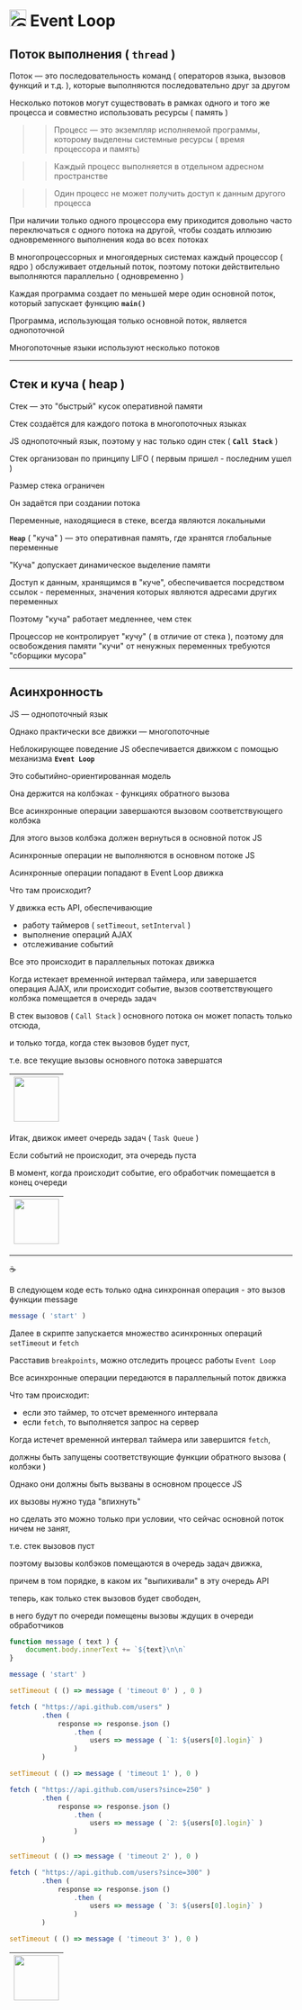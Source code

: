 # <img src="https://avatars2.githubusercontent.com/u/19735284?s=40&v=4" width="30" title="Ⓒ Irina Fylyppova ( garevna ) 2019"/> Event Loop


## Поток выполнения ( `thread` )

Поток — это последовательность команд ( операторов языка, вызовов функций и т.д. ), которые выполняются последовательно друг за другом

Несколько потоков могут существовать в рамках одного и того же процесса и совместно использовать ресурсы ( память )

>> Процесс — это экземпляр исполняемой программы, которому выделены системные ресурсы ( время процессора и память)

>> Каждый процесс выполняется в отдельном адресном пространстве

>> Один процесс не может получить доступ к данным другого процесса

При наличии только одного процессора ему приходится довольно часто переключаться с одного потока на другой, чтобы создать иллюзию одновременного выполнения кода во всех потоках

В многопроцессорных и многоядерных системах каждый процессор ( ядро ) обслуживает отдельный поток, поэтому потоки действительно выполняются параллельно ( одновременно )

Каждая программа создает по меньшей мере один основной поток, который запускает функцию **`main()`**

Программа, использующая только основной поток, является однопоточной

Многопоточные языки используют несколько потоков

_____________________________________________________________________

## Стек и куча ( heap )

Стек — это "быстрый" кусок оперативной памяти

Стек создаётся для каждого потока в многопоточных языках

JS однопоточный язык, поэтому у нас только один стек ( **`Call Stack`** )

Стек организован по принципу LIFO ( первым пришел - последним ушел )

Размер стека ограничен

Он задаётся при создании потока

Переменные, находящиеся в стеке, всегда являются локальными

**`Heap`** ( "куча" ) — это оперативная память, где хранятся глобальные переменные

"Куча" допускает динамическое выделение памяти

Доступ к данным, хранящимся в "куче", обеспечивается посредством ссылок - переменных, значения которых являются адресами других переменных

Поэтому "куча" работает медленнее, чем стек

Процессор не контролирует "кучу" ( в отличие от стека ), поэтому для освобождения памяти "кучи" от ненужных переменных требуются  "сборщики мусора"

________________________________________________________________________

## Асинхронность

JS — однопоточный язык

Однако практически все движки — многопоточные

Неблокирующее поведение JS обеспечивается движком с помощью механизма **`Event Loop`**

Это событийно-ориентированная модель

Она держится на колбэках - функциях обратного вызова

Все асинхронные операции завершаются вызовом соответствующего колбэка

Для этого вызов колбэка должен вернуться в основной поток JS

Асинхронные операции не выполняются в основном потоке JS

Асинхронные операции попадают в Event Loop движка

Что там происходит?

У движка есть API, обеспечивающие

* работу таймеров ( `setTimeout`, `setInterval` )
* выполнение операций AJAX
* отслеживание событий

Все это происходит в параллельных потоках движка

Когда истекает временной интервал таймера, или завершается операция AJAX, или происходит событие, вызов соответствующего колбэка помещается в очередь задач

В стек вызовов ( `Call Stack` ) основного потока он может попасть только отсюда,

и только тогда, когда стек вызовов будет пуст,

т.е. все текущие вызовы основного потока завершатся

| [<img src="https://github.com/garevna/js-course/blob/master/pictures/logo_small_2x-vfl4_cFqn%5B1%5D.png?raw=true" width="80"/>](https://youtu.be/w8hIMAszebU) |
|-|

Итак, движок имеет очередь задач ( `Task Queue` )

Если событий не происходит, эта очередь пуста

В момент, когда происходит событие, его обработчик помещается в конец очереди

| [<img src="https://github.com/garevna/js-course/blob/master/pictures/logo_small_2x-vfl4_cFqn%5B1%5D.png?raw=true" width="80"/>](https://www.youtube.com/embed/P77ukSzbgS8) |
|-|

***

:coffee:

В следующем коде есть только одна синхронная операция - это вызов функции message

```javascript
message ( 'start' )
```

Далее в скрипте запускается множество асинхронных операций `setTimeout` и `fetch`

Расставив `breakpoints`, можно отследить процесс работы `Event Loop`

Все асинхронные операции передаются в параллельный поток движка

Что там происходит:

* если это таймер, то отсчет временного интервала
* если `fetch`, то выполняется запрос на сервер

Когда истечет временной интервал таймера или завершится `fetch`,

должны быть запущены соответствующие функции обратного вызова ( колбэки )

Однако они должны быть вызваны в основном процессе JS

их вызовы нужно туда "впихнуть"

но сделать это можно только при условии, что сейчас основной поток ничем не занят,

т.е. стек вызовов пуст

поэтому вызовы колбэков помещаются в очередь задач движка,

причем в том порядке, в каком их "выпихивали" в эту очередь API

теперь, как только стек вызовов будет свободен,

в него будут по очереди помещены вызовы ждущих в очереди обработчиков

```javascript
function message ( text ) {
    document.body.innerText += `${text}\n\n`
}

message ( 'start' )

setTimeout ( () => message ( 'timeout 0' ) , 0 )

fetch ( "https://api.github.com/users" )
        .then (
            response => response.json ()
                .then (
                    users => message ( `1: ${users[0].login}` )
                )
        )

setTimeout ( () => message ( 'timeout 1' ), 0 )

fetch ( "https://api.github.com/users?since=250" )
        .then (
            response => response.json ()
                .then (
                    users => message ( `2: ${users[0].login}` )
                )
        )

setTimeout ( () => message ( 'timeout 2' ), 0 )

fetch ( "https://api.github.com/users?since=300" )
        .then (
            response => response.json ()
                .then (
                    users => message ( `3: ${users[0].login}` )
                )
        )

setTimeout ( () => message ( 'timeout 3' ), 0 )
```

| [<img src="https://github.com/garevna/js-course/blob/master/pictures/logo_small_2x-vfl4_cFqn%5B1%5D.png?raw=true" width="80"/>](https://youtu.be/hS7QvR2Ro8o) |
|-|
